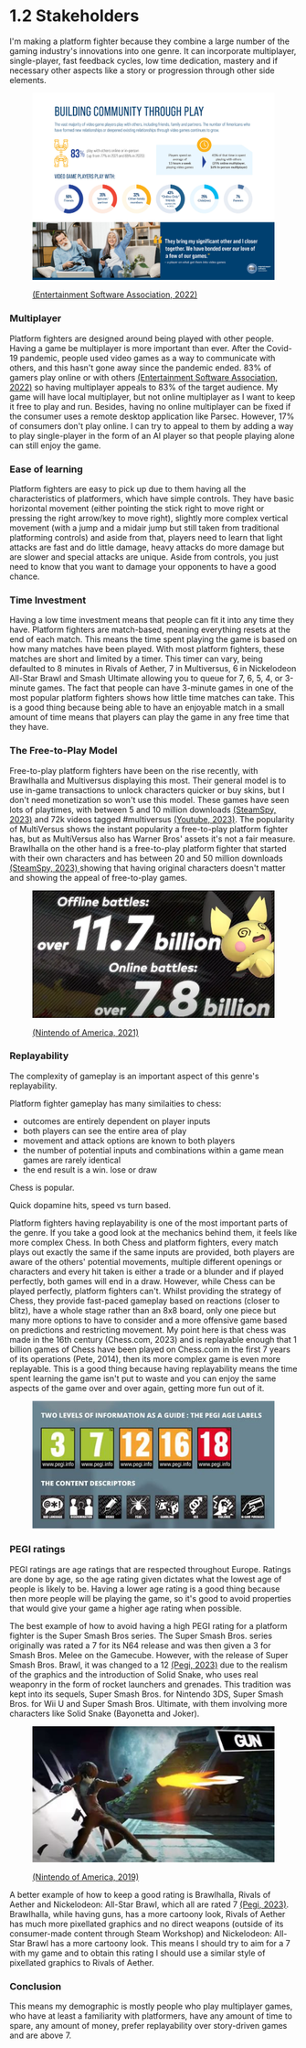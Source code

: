 # 1.2 Stakeholders

I'm making a platform fighter because they combine a large number of the gaming industry's innovations into one genre. It can incorporate multiplayer, single-player, fast feedback cycles, low time dedication, mastery and if necessary other aspects like a story or progression through other side elements.

<figure><img src="../.gitbook/assets/image (2) (1).png" alt=""><figcaption><p><a href="../reference-list.md">(Entertainment Software Association, 2022)</a></p></figcaption></figure>

### Multiplayer

Platform fighters are designed around being played with other people. Having a game be multiplayer is more important than ever. After the Covid-19 pandemic, people used video games as a way to communicate with others, and this hasn't gone away since the pandemic ended. 83% of gamers play online or with others [(Entertainment Software Association, 2022)](../reference-list.md) so having multiplayer appeals to 83% of the target audience. My game will have local multiplayer, but not online multiplayer as I want to keep it free to play and run. Besides, having no online multiplayer can be fixed if the consumer uses a remote desktop application like Parsec. However, 17% of consumers don't play online. I can try to appeal to them by adding a way to play single-player in the form of an AI player so that people playing alone can still enjoy the game.

### Ease of learning

Platform fighters are easy to pick up due to them having all the characteristics of platformers, which have simple controls. They have basic horizontal movement (either pointing the stick right to move right or pressing the right arrow/key to move right), slightly more complex vertical movement (with a jump and a midair jump but still taken from traditional platforming controls) and aside from that, players need to learn that light attacks are fast and do little damage, heavy attacks do more damage but are slower and special attacks are unique. Aside from controls, you just need to know that you want to damage your opponents to have a good chance.

### Time Investment

Having a low time investment means that people can fit it into any time they have. Platform fighters are match-based, meaning everything resets at the end of each match. This means the time spent playing the game is based on how many matches have been played. With most platform fighters, these matches are short and limited by a timer. This timer can vary, being defaulted to 8 minutes in Rivals of Aether, 7 in Multiversus, 6 in Nickelodeon All-Star Brawl and Smash Ultimate allowing you to queue for 7, 6, 5, 4, or 3-minute games. The fact that people can have 3-minute games in one of the most popular platform fighters shows how little time matches can take. This is a good thing because being able to have an enjoyable match in a small amount of time means that players can play the game in any free time that they have.&#x20;

### The Free-to-Play Model

Free-to-play platform fighters have been on the rise recently, with Brawlhalla and Multiversus displaying this most. Their general model is to use in-game transactions to unlock characters quicker or buy skins, but I don't need monetization so won't use this model. These games have seen lots of playtimes, with between 5 and 10 million downloads [(SteamSpy, 2023)](../reference-list.md) and 72k videos tagged #multiversus [(Youtube, 2023)](../reference-list.md). The popularity of MultiVersus shows the instant popularity a free-to-play platform fighter has, but as MultiVersus also has Warner Bros' assets it's not a fair measure. Brawlhalla on the other hand is a free-to-play platform fighter that started with their own characters and has between 20 and 50 million downloads [(SteamSpy, 2023) ](../reference-list.md)showing that having original characters doesn't matter and showing the appeal of free-to-play games.

<figure><img src="../.gitbook/assets/image (1) (1).png" alt=""><figcaption><p><a href="../reference-list.md">(Nintendo of America, 2021)</a></p></figcaption></figure>

### Replayability

The complexity of gameplay is an important aspect of this genre's replayability.

Platform fighter gameplay has many similaities to chess:

* outcomes are entirely dependent on player inputs
* both players can see the entire area of play
* movement and attack options are known to both players
* the number of potential inputs and combinations within a game mean games are rarely identical
* the end result is a win. lose or draw

Chess is popular.

Quick dopamine hits, speed vs turn based.



Platform fighters having replayability is one of the most important parts of the genre. If you take a good look at the mechanics behind them, it feels like more complex Chess. In both Chess and platform fighters, every match plays out exactly the same if the same inputs are provided, both players are aware of the others' potential movements, multiple different openings or characters and every hit taken is either a trade or a blunder and if played perfectly, both games will end in a draw. However, while Chess can be played perfectly, platform fighters can't. Whilst providing the strategy of Chess, they provide fast-paced gameplay based on reactions (closer to blitz), have a whole stage rather than an 8x8 board, only one piece but many more options to have to consider and a more offensive game based on predictions and restricting movement. My point here is that chess was made in the 16th century (Chess.com, 2023) and is replayable enough that 1 billion games of Chess have been played on Chess.com in the first 7 years of its operations (Pete, 2014), then its more complex game is even more replayable. This is a good thing because having replayability means the time spent learning the game isn't put to waste and you can enjoy the same aspects of the game over and over again, getting more fun out of it.

<figure><img src="../.gitbook/assets/image (2).png" alt=""><figcaption></figcaption></figure>

### PEGI ratings

PEGI ratings are age ratings that are respected throughout Europe. Ratings are done by age, so the age rating given dictates what the lowest age of people is likely to be. Having a lower age rating is a good thing because then more people will be playing the game, so it's good to avoid properties that would give your game a higher age rating when possible.

The best example of how to avoid having a high PEGI rating for a platform fighter is the Super Smash Bros series. The Super Smash Bros. series originally was rated a 7 for its N64 release and was then given a 3 for Smash Bros. Melee on the Gamecube. However, with the release of Super Smash Bros. Brawl, it was changed to a 12 [(Pegi, 2023)](../reference-list.md) due to the realism of the graphics and the introduction of Solid Snake, who uses real weaponry in the form of rocket launchers and grenades. This tradition was kept into its sequels, Super Smash Bros. for Nintendo 3DS, Super Smash Bros. for Wii U and Super Smash Bros. Ultimate, with them involving more characters like Solid Snake (Bayonetta and Joker).

<figure><img src="../.gitbook/assets/image (8) (1).png" alt=""><figcaption><p><a href="../reference-list.md">(Nintendo of America, 2019)</a></p></figcaption></figure>

A better example of how to keep a good rating is Brawlhalla, Rivals of Aether and Nickelodeon: All-Star Brawl, which all are rated 7 [(Pegi, 2023)](../reference-list.md). Brawlhalla, while having guns, has a more cartoony look, Rivals of Aether has much more pixellated graphics and no direct weapons (outside of its consumer-made content through Steam Workshop) and Nickelodeon: All-Star Brawl has a more cartoony look. This means I should try to aim for a 7 with my game and to obtain this rating I should use a similar style of pixellated graphics to Rivals of Aether.

### Conclusion

This means my demographic is mostly people who play multiplayer games, who have at least a familiarity with platformers, have any amount of time to spare, any amount of money, prefer replayability over story-driven games and are above 7.
